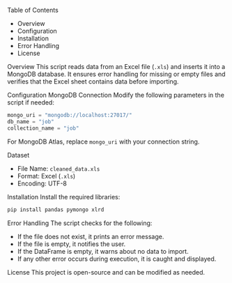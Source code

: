 Table of Contents
- Overview
- Configuration
- Installation
- Error Handling
- License

Overview
This script reads data from an Excel file (`.xls`) and inserts it into a MongoDB database. It ensures error handling for missing or empty files and verifies that the Excel sheet contains data before importing.

Configuration
MongoDB Connection
Modify the following parameters in the script if needed:
```python
mongo_uri = "mongodb://localhost:27017/"
db_name = "job"
collection_name = "job"
```
For MongoDB Atlas, replace `mongo_uri` with your connection string.

Dataset
- File Name: `cleaned_data.xls`
- Format: Excel (`.xls`)
- Encoding: UTF-8

Installation
Install the required libraries:
```sh
pip install pandas pymongo xlrd
```

Error Handling
The script checks for the following:
- If the file does not exist, it prints an error message.
- If the file is empty, it notifies the user.
- If the DataFrame is empty, it warns about no data to import.
- If any other error occurs during execution, it is caught and displayed.

License
This project is open-source and can be modified as needed.

